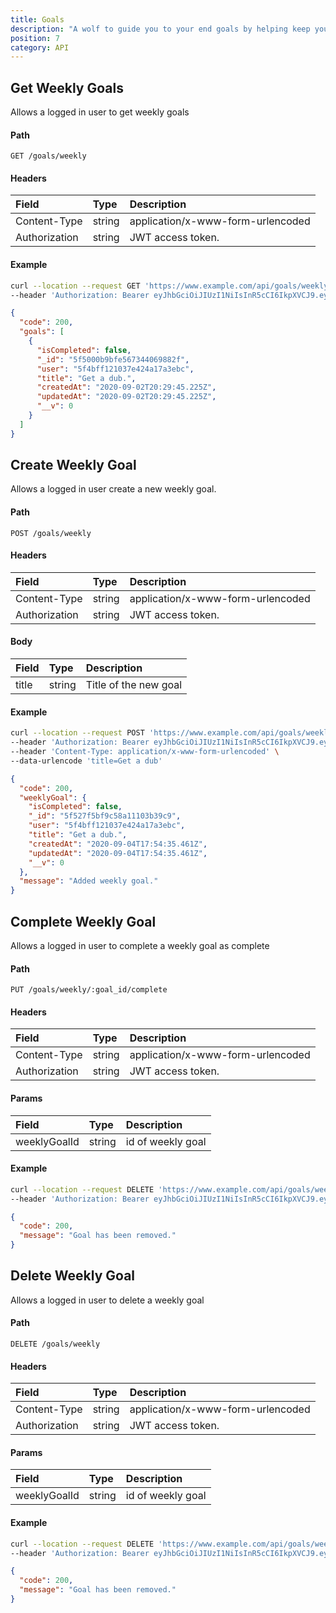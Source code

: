 ```yaml
---
title: Goals
description: "A wolf to guide you to your end goals by helping keep you on track weely, bi-weekly or even monthly and yearly goals."
position: 7
category: API
---
```


## Get Weekly Goals

Allows a logged in user to get weekly goals

#### Path

`GET /goals/weekly`

#### Headers

| Field         | Type   | Description                       |
| :------------ | :----- | :-------------------------------- |
| Content-Type  | string | application/x-www-form-urlencoded |
| Authorization | string | JWT access token.                 |

#### Example

<code-group>
  <code-block label="Request" active>

```sh
curl --location --request GET 'https://www.example.com/api/goals/weekly' \
--header 'Authorization: Bearer eyJhbGciOiJIUzI1NiIsInR5cCI6IkpXVCJ9.eyJzdWIiOiI1ZjRiZmYxMjEwMzdlNDI0YTE3YTNlYmMiLCJpYXQiOjE1OTkyNDE1OTMsImV4cCI6MTU5OTI0MzM5M30.FuLUNEc_lE8jI2KEur0KsQzZFjIh5kymnLdR0Udycxk'
```

  </code-block>
  <code-block label="Response
">

```json
{
  "code": 200,
  "goals": [
    {
      "isCompleted": false,
      "_id": "5f5000b9bfe567344069882f",
      "user": "5f4bff121037e424a17a3ebc",
      "title": "Get a dub.",
      "createdAt": "2020-09-02T20:29:45.225Z",
      "updatedAt": "2020-09-02T20:29:45.225Z",
      "__v": 0
    }
  ]
}
```

  </code-block>
</code-group>

## Create Weekly Goal

Allows a logged in user create a new weekly goal.

#### Path

`POST /goals/weekly`

#### Headers

| Field         | Type   | Description                       |
| :------------ | :----- | :-------------------------------- |
| Content-Type  | string | application/x-www-form-urlencoded |
| Authorization | string | JWT access token.                 |

#### Body

| Field | Type   | Description           |
| :---- | :----- | :-------------------- |
| title | string | Title of the new goal |

#### Example

<code-group>
  <code-block label="Request" active>

```sh
curl --location --request POST 'https://www.example.com/api/goals/weekly' \
--header 'Authorization: Bearer eyJhbGciOiJIUzI1NiIsInR5cCI6IkpXVCJ9.eyJzdWIiOiI1ZjRiZmYxMjEwMzdlNDI0YTE3YTNlYmMiLCJpYXQiOjE1OTkyNDE1OTMsImV4cCI6MTU5OTI0MzM5M30.FuLUNEc_lE8jI2KEur0KsQzZFjIh5kymnLdR0Udycxk' \
--header 'Content-Type: application/x-www-form-urlencoded' \
--data-urlencode 'title=Get a dub'
```

  </code-block>
  <code-block label="Response
">

```json
{
  "code": 200,
  "weeklyGoal": {
    "isCompleted": false,
    "_id": "5f527f5bf9c58a11103b39c9",
    "user": "5f4bff121037e424a17a3ebc",
    "title": "Get a dub.",
    "createdAt": "2020-09-04T17:54:35.461Z",
    "updatedAt": "2020-09-04T17:54:35.461Z",
    "__v": 0
  },
  "message": "Added weekly goal."
}
```

  </code-block>
</code-group>

## Complete Weekly Goal

Allows a logged in user to complete a weekly goal as complete

#### Path

`PUT /goals/weekly/:goal_id/complete`

#### Headers

| Field         | Type   | Description                       |
| :------------ | :----- | :-------------------------------- |
| Content-Type  | string | application/x-www-form-urlencoded |
| Authorization | string | JWT access token.                 |

#### Params

| Field        | Type   | Description       |
| :----------- | :----- | :---------------- |
| weeklyGoalId | string | id of weekly goal |

#### Example

<code-group>
  <code-block label="Request" active>

```sh
curl --location --request DELETE 'https://www.example.com/api/goals/weekly/5f527f5bf9c58a11103b39c9/complete' \
--header 'Authorization: Bearer eyJhbGciOiJIUzI1NiIsInR5cCI6IkpXVCJ9.eyJzdWIiOiI1ZjRiZmYxMjEwMzdlNDI0YTE3YTNlYmMiLCJpYXQiOjE1OTkyNDE1OTMsImV4cCI6MTU5OTI0MzM5M30.FuLUNEc_lE8jI2KEur0KsQzZFjIh5kymnLdR0Udycxk' \
```

  </code-block>
  <code-block label="Response
">

```json
{
  "code": 200,
  "message": "Goal has been removed."
}
```

  </code-block>
</code-group>

## Delete Weekly Goal

Allows a logged in user to delete a weekly goal

#### Path

`DELETE /goals/weekly`

#### Headers

| Field         | Type   | Description                       |
| :------------ | :----- | :-------------------------------- |
| Content-Type  | string | application/x-www-form-urlencoded |
| Authorization | string | JWT access token.                 |

#### Params

| Field        | Type   | Description       |
| :----------- | :----- | :---------------- |
| weeklyGoalId | string | id of weekly goal |

#### Example

<code-group>
  <code-block label="Request" active>

```sh
curl --location --request DELETE 'https://www.example.com/api/goals/weekly/5f527f5bf9c58a11103b39c9' \
--header 'Authorization: Bearer eyJhbGciOiJIUzI1NiIsInR5cCI6IkpXVCJ9.eyJzdWIiOiI1ZjRiZmYxMjEwMzdlNDI0YTE3YTNlYmMiLCJpYXQiOjE1OTkyNDE1OTMsImV4cCI6MTU5OTI0MzM5M30.FuLUNEc_lE8jI2KEur0KsQzZFjIh5kymnLdR0Udycxk' \
```

  </code-block>
  <code-block label="Response
">

```json
{
  "code": 200,
  "message": "Goal has been removed."
}
```

  </code-block>
</code-group>
